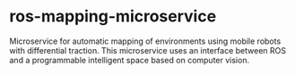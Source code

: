 # ros-mapping-microservice

Microservice for automatic mapping of environments using mobile robots with differential traction. This microservice uses an interface between ROS and a programmable intelligent space based on computer vision.
